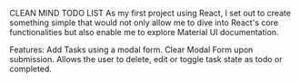 CLEAN MIND TODO LIST
As my first project using React, I set out to create something simple that would not only allow me to dive into React's core functionalities but also enable me to explore Material UI documentation.

Features:
Add Tasks using a modal form.
Clear Modal Form upon submission.
Allows the user to delete, edit or toggle task state as todo or completed.
